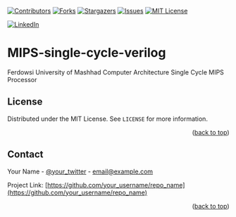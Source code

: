 <a name="readme-top"></a>


[![Contributors][contributors-shield]][contributors-url]
[![Forks][forks-shield]][forks-url]
[![Stargazers][stars-shield]][stars-url]
[![Issues][issues-shield]][issues-url]
[![MIT License][license-shield]][license-url]



[![LinkedIn][linkedin-shield]][javid-linkedin-url]

# MIPS-single-cycle-verilog

Ferdowsi University of Mashhad Computer Architecture Single Cycle MIPS Processor


<!-- LICENSE -->
## License

Distributed under the MIT License. See `LICENSE` for more information.

<p align="right">(<a href="#readme-top">back to top</a>)</p>



<!-- CONTACT -->
## Contact

Your Name - [@your_twitter](https://twitter.com/your_username) - email@example.com

Project Link: [https://github.com/your_username/repo_name](https://github.com/your_username/repo_name)

<p align="right">(<a href="#readme-top">back to top</a>)</p>




<!-- MARKDOWN LINKS & IMAGES -->
<!-- https://www.markdownguide.org/basic-syntax/#reference-style-links -->
<!-- https://ileriayo.github.io/markdown-badges/ -->

<!-- Contributors -->
[contributors-shield]: https://img.shields.io/github/contributors/javidchaji/FUM-Computer-Architecture-Single-Cycle-MIPS-Processor.svg?style=for-the-badge

[contributors-url]: https://github.com/javidchaji/FUM-Computer-Architecture-Single-Cycle-MIPS-Processor/graphs/contributors

<!-- Forks -->
[forks-shield]: https://img.shields.io/github/forks/javidchaji/FUM-Computer-Architecture-Single-Cycle-MIPS-Processor.svg?style=for-the-badge

[forks-url]: https://github.com/javidchaji/FUM-Computer-Architecture-Single-Cycle-MIPS-Processor/network/members


<!-- Stars -->
[stars-shield]: https://img.shields.io/github/stars/javidchaji/FUM-Computer-Architecture-Single-Cycle-MIPS-Processor.svg?style=for-the-badge

[stars-url]: https://github.com/javidchaji/FUM-Computer-Architecture-Single-Cycle-MIPS-Processor/stargazers


<!-- Issues -->
[issues-shield]: https://img.shields.io/github/issues/javidchaji/FUM-Computer-Architecture-Single-Cycle-MIPS-Processor.svg?style=for-the-badge

[issues-url]: https://github.com/javidchaji/FUM-Computer-Architecture-Single-Cycle-MIPS-Processor/issues


<!-- License -->
[license-shield]: https://img.shields.io/github/license/javidchaji/FUM-Computer-Architecture-Single-Cycle-MIPS-Processor.svg?style=for-the-badge

[license-url]: https://github.com/javidchaji/FUM-Computer-Architecture-Single-Cycle-MIPS-Processor/blob/master/LICENSE


<!-- Linkedin -->
[linkedin-shield]: https://img.shields.io/badge/linkedin-%230077B5.svg?style=for-the-badge&logo=linkedin&logoColor=white

[javid-linkedin-url]: https://linkedin.com/in/javidchaji
